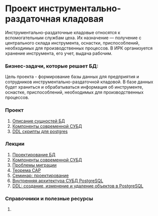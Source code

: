 # Проект инструментально-раздаточная кладовая

Инструментально-раздаточные кладовые относятся к вспомогательным службам цеха. Их назначение — получение с центрального склада инструмента, оснастки, приспособлений, необходимых для производственных процессов. В ИРК организуется хранение инструмента, его учет, выдача рабочим.

### Бизнес-задачи, которые решает БД:

Цель проекта - формирование базы данных для предприятия и сотрудников инструментально-раздаточной кладовой. В базе данных будет храниться и обрабатываться информация об инструменте, оснастке, приспособлений, необходимых для производственных процессов.

### Проект
1. [Описание сущностей БД](hw01/Entity.md)
2. [Компоненты современной СУБД](hw02/Script.md)
3. [DDL скрипты для postgres](hw07/Script.md)

### Лекции
1. [Проектирование БД](hw01/lecture.md)
2. [Компоненты современной СУБД](hw02/lecture.md)
3. [Проблемы миграции](hw03/lecture.md)
4. [Теорема CAP](hw04/lecture.md)
5. [Семинар: проектирование](hw05/lecture.md)
6. [Внутренняя архитектура СУБД PostgreSQL](hw05/lecture.md)
7. [DDL: создание, изменение и удаление объектов в PostgreSQL](hw06/lecture.md)

### Справочники и полезные ресурсы
1. 